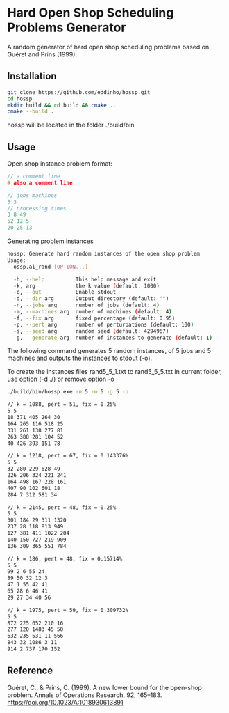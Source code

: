 # Hard Open Shop Scheduling Problems Generator
A random generator of hard open shop scheduling problems based on Guéret and Prins (1999).

## Installation

```bash
git clone https://github.com/eddinho/hossp.git
cd hossp
mkdir build && cd build && cmake ..
cmake --build .
```
hossp will be located in the folder ./build/bin

## Usage

Open shop instance problem format:

```c++
// a comment line
# also a comment line

// jobs machines
3 3
// processing times
3 8 49
52 12 5
20 25 13
```

Generating problem instances

```bash
hossp: Generate hard random instances of the open shop problem
Usage:
  ossp.ai_rand [OPTION...]

  -h, --help          This help message and exit
  -k, arg             the k value (default: 1000)
  -o, --out           Enable stdout
  -d, --dir arg       Output directory (default: "")
  -n, --jobs arg      number of jobs (default: 4)
  -m, --machines arg  number of machines (default: 4)
  -f, --fix arg       fixed percentage (default: 0.95)
  -p, --pert arg      number of perturbations (default: 100)
  -s, --seed arg      random seed (default: 4294967)
  -g, --generate arg  number of instances to generate (default: 1)
```

The following command generates 5 random instances, of 5 jobs and 5 machines and outputs the instances to stdout (-o).

To create the instances files rand5_5_1.txt to rand5_5_5.txt in current folder, use option (-d ./) or remove option -o

```bash
./build/bin/hossp.exe -n 5 -m 5 -g 5 -o

// k = 1088, pert = 51, fix = 0.25%
5 5
18 371 405 264 30
164 265 116 518 25
331 261 138 277 81
263 388 281 104 52
40 426 393 151 78

// k = 1218, pert = 67, fix = 0.143376%
5 5
32 280 229 628 49
226 206 324 221 241
164 498 167 228 161
407 90 102 601 18
284 7 312 581 34

// k = 2145, pert = 48, fix = 0.25%
5 5
301 184 29 311 1320
237 28 118 813 949
127 381 411 1022 204
140 150 727 219 909
136 309 365 551 784

// k = 186, pert = 48, fix = 0.15714%
5 5
99 2 6 55 24
89 50 32 12 3
47 1 55 42 41
65 28 6 46 41
29 27 34 40 56

// k = 1975, pert = 59, fix = 0.309732%
5 5
872 225 652 210 16
277 120 1483 45 50
632 235 531 11 566
843 32 1086 3 11
914 2 737 170 152
```

## Reference

Guéret, C., & Prins, C. (1999). A new lower bound for the open-shop problem. Annals of Operations Research, 92, 165–183. https://doi.org/10.1023/A:1018930613891
